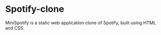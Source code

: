 # Spotify-clone
MiniSpotify is a static web application clone of Spotify, built using HTML and CSS.
